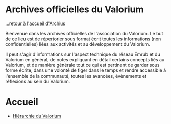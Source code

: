 # Archives officielles du Valorium

[...retour à l'accueil d'Archius](../../../README.md)

Bienvenue dans les archives officielles de l'association du Valorium. 
Le but de ce lieu est de répertorier sous format écrit toutes les informations (non confidentielles) liées aux activités et au développement du Valorium.

Il peut s'agir d'informations sur l'aspect technique du réseau Emrub et du Valorium en général, de notes expliquant en détail certains concepts liés au Valorium, et de manière générale tout ce qui est pertinent de garder sous forme écrite, dans une volonté de figer dans le temps et rendre accessible à l'ensemble de la communauté, toutes les avancées, évènements et réflexions au sein du Valorium.


# Accueil

* [Hiérarchie du Valorium](./accueil.md)